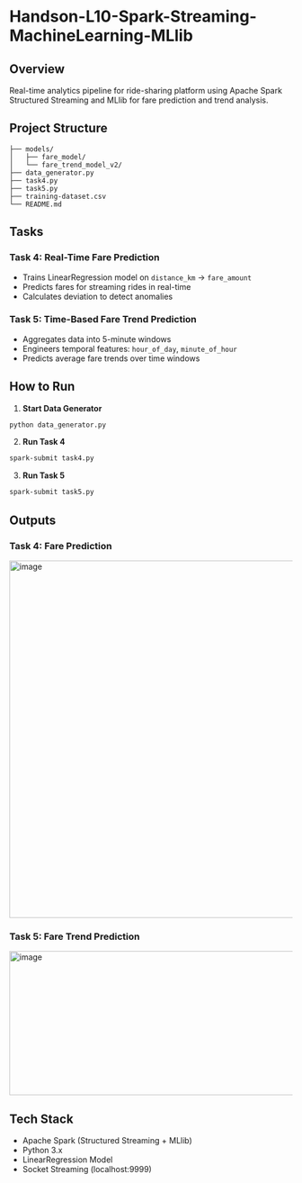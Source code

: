 # Handson-L10-Spark-Streaming-MachineLearning-MLlib

## Overview
Real-time analytics pipeline for ride-sharing platform using Apache Spark Structured Streaming and MLlib for fare prediction and trend analysis.

## Project Structure
```
├── models/
│   ├── fare_model/
│   └── fare_trend_model_v2/
├── data_generator.py
├── task4.py
├── task5.py
├── training-dataset.csv
└── README.md
```

## Tasks

### Task 4: Real-Time Fare Prediction
- Trains LinearRegression model on `distance_km` → `fare_amount`
- Predicts fares for streaming rides in real-time
- Calculates deviation to detect anomalies

### Task 5: Time-Based Fare Trend Prediction
- Aggregates data into 5-minute windows
- Engineers temporal features: `hour_of_day`, `minute_of_hour`
- Predicts average fare trends over time windows

## How to Run

1. **Start Data Generator**
```bash
python data_generator.py
```

2. **Run Task 4**
```bash
spark-submit task4.py
```

3. **Run Task 5**
```bash
spark-submit task5.py
```

## Outputs

### Task 4: Fare Prediction
<img width="1039" height="635" alt="image" src="https://github.com/user-attachments/assets/39299539-d8ce-496e-9834-2320c0134e76" />


### Task 5: Fare Trend Prediction

<img width="1033" height="256" alt="image" src="https://github.com/user-attachments/assets/892a0b1f-8ff8-4f1d-8b03-68b199cffb7d" />


## Tech Stack
- Apache Spark (Structured Streaming + MLlib)
- Python 3.x
- LinearRegression Model
- Socket Streaming (localhost:9999)


